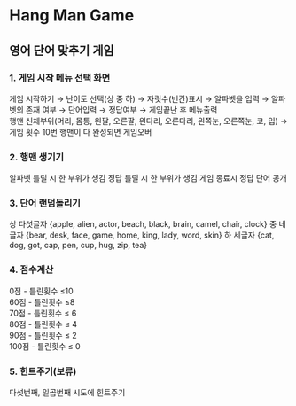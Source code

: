 # Hang Man Game

## 영어 단어 맞추기 게임

### 1. 게임 시작 메뉴 선택 화면   

 게임 시작하기 → 난이도 선택(상 중 하) → 자릿수(빈칸)표시 → 알파벳을 입력 → 알파벳의 존재 여부 → 단어입력 → 정답여부 → 게임끝난 후 메뉴출력   
   행맨 신체부위(머리, 몸통, 왼팔, 오른팔, 왼다리, 오른다리, 왼쪽눈, 오른쪽눈, 코, 입) → 게임 횟수 10번 행맨이 다 완성되면 게임오버

### 2. 행맨 생기기

   알파벳 틀릴 시 한 부위가 생김
   정답 틀릴 시 한 부위가 생김
   게임 종료시 정답 단어 공개

### 3. 단어 랜덤돌리기

   상 다섯글자 {apple, alien, actor, beach, black, brain, camel, chair, clock}
중 네글자 {bear, desk, face, game, home, king, lady, word, skin}
하 세글자 {cat, dog, got, cap, pen, cup, hug, zip, tea}

### 4. 점수계산   

   0점 - 틀린횟수 ≤10   
   60점 - 틀린횟수 ≤8   
   70점 - 틀린횟수 ≤ 6   
   80점 - 틀린횟수 ≤ 4    
   90점 -  틀린횟수 ≤ 2   
   100점 - 틀린횟수 ≤ 0    

### 5. 힌트주기(보류)   

   다섯번째, 일곱번째 시도에 힌트주기